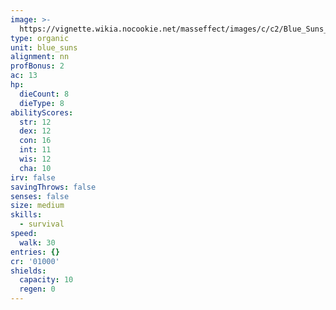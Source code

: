 ```yaml
---
image: >-
  https://vignette.wikia.nocookie.net/masseffect/images/c/c2/Blue_Suns_Pyro_2.png/revision/latest/scale-to-width-down/347?cb=20100621035042
type: organic
unit: blue_suns
alignment: nn
profBonus: 2
ac: 13
hp:
  dieCount: 8
  dieType: 8
abilityScores:
  str: 12
  dex: 12
  con: 16
  int: 11
  wis: 12
  cha: 10
irv: false
savingThrows: false
senses: false
size: medium
skills:
  - survival
speed:
  walk: 30
entries: {}
cr: '01000'
shields:
  capacity: 10
  regen: 0
---
```

